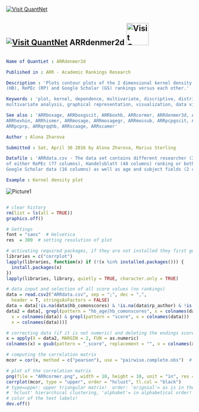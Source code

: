 
[<img src="https://github.com/QuantLet/Styleguide-and-Validation-procedure/blob/master/pictures/banner.png" alt="Visit QuantNet">](http://quantlet.de/index.php?p=info)

## [<img src="https://github.com/QuantLet/Styleguide-and-Validation-procedure/blob/master/pictures/qloqo.png" alt="Visit QuantNet">](http://quantlet.de/) **ARRdenmer2d** [<img src="https://github.com/QuantLet/Styleguide-and-Validation-procedure/blob/master/pictures/QN2.png" width="60" alt="Visit QuantNet 2.0">](http://quantlet.de/d3/ia)


```yaml

Name of QuantLet : ARRdenmer2d

Published in : ARR - Academic Rankings Research

Description : 'Plots contour plots of the 2 dimensional kernel density estimates of the main scores of Handelsblatt 
(HB), RePEc (RP) and Google Scholar (GS) rankings versus each other.'

Keywords : 'plot, kernel, dependence, multivariate, discriptive, distribution,
multivariate analysis, graphical representation, visualization, data visualization, analysis, discriptive methods'

See also : 'ARRboxage, ARRboxgscit, ARRboxhb, ARRcormer, ARRdenmer3d, ARRhexage, ARRhexcit, 
ARRhexhin, ARRhismer, ARRmosage, ARRmosagegr, ARRmossub, ARRpcpgscit, ARRpcphb, ARRpcpmer, 
ARRpcprp, ARRqrqqhb, ARRscaage, ARRscamer'

Author : Alona Zharova

Submitted : Sat, April 30 2016 by Alona Zharova, Marius Sterling

Datafile : 'ARRdata.csv - The data set contains different researcher (3218 rows) 
of either RePEc (77 columns), Handelsblatt (48 columns) ranking or both and their 
Google Scholar data (16 columns) as well as age and subject fields (2 columns)'

Example : Kernel density plot

```

![Picture1](ARRdenmer2d.png)


```r

# clear history
rm(list = ls(all = TRUE))
graphics.off()

# Settings
font = "sans"  # Helvetica
res  = 300  # setting resolution of plot

# activating required packages, if they are not installed they first get installed
libraries = c("corrplot")
lapply(libraries, function(x) if (!(x %in% installed.packages())) {
  install.packages(x)
})
lapply(libraries, library, quietly = TRUE, character.only = TRUE)

# data input and selection of all score values (no rankings)
data = read.csv2("ARRdata.csv", sep = ";", dec = ",", 
  header = T, stringsAsFactors = FALSE)
data = data[!is.na(data$hb_comonscores) & !is.na(data$rp_author) & !is.na(data$gs_author), ]
data2 = data[, grepl(pattern = "hb_age|hb_comonscores", x = colnames(data)) | (grepl(pattern = "rp_", 
  x = colnames(data)) & grepl(pattern = "score", x = colnames(data))) | (grepl(pattern = "gs_total_cites|gs_h_index|gs_i_index", 
  x = colnames(data)))]

# correcting data (if it is not numeric) and deleting the endings score
x = apply(X = data2, MARGIN = 2, FUN = as.numeric)
colnames(x) = gsub(pattern = "_score", replacement = "", x = colnames(x))

# computing the correlation matrix
mcor = cor(x, method = c("pearson"), use = "pairwise.complete.obs")  # 'pearson', 'kendall', 'spearman'

# plot of the correlation matrix
png(file = "ARRcormer.png", width = 10, height = 10, unit = "in", res = res, family = font)
corrplot(mcor, type = "upper", order = "hclust", tl.col = "black")
# type=upper: upper triangular matrix!  order: 'orignial'= as is in the matrix,
# 'hclust' hierarchical clustering, 'alphabet'= in alphabetical order!  tl.col:
# color of the text labels!
dev.off()

```
